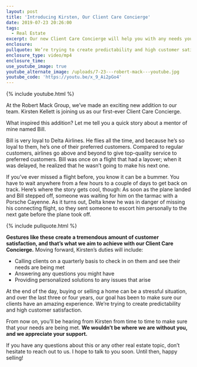 ```yaml
---
layout: post
title: 'Introducing Kirsten, Our Client Care Concierge'
date: 2019-07-23 20:26:00
tags:
  - Real Estate
excerpt: Our new Client Care Concierge will help you with any needs you have.
enclosure:
pullquote: We’re trying to create predictability and high customer satisfaction.
enclosure_type: video/mp4
enclosure_time:
use_youtube_image: true
youtube_alternate_image: /uploads/7-23---robert-mack---youtube.jpg
youtube_code: 'https://youtu.be/x_9_Ai2pGo4'
---
```


{% include youtube.html %}

At the Robert Mack Group, we’ve made an exciting new addition to our team. Kirsten Kellett is joining us as our first-ever Client Care Concierge.

What inspired this addition? Let me tell you a quick story about a mentor of mine named Bill.

Bill is very loyal to Delta Airlines. He flies all the time, and because he’s so loyal to them, he’s one of their preferred customers. Compared to regular customers, airlines go above and beyond to give top-quality service to preferred customers. Bill was once on a flight that had a layover; when it was delayed, he realized that he wasn’t going to make his next one.&nbsp;

If you’ve ever missed a flight before, you know it can be a bummer. You have to wait anywhere from a few hours to a couple of days to get back on track. Here’s where the story gets cool, though: As soon as the plane landed and Bill stepped off, someone was waiting for him on the tarmac with a Porsche Cayenne. As it turns out, Delta knew he was in danger of missing his connecting flight, so they sent someone to escort him personally to the next gate before the plane took off.&nbsp;

{% include pullquote.html %}

**Gestures like these create a tremendous amount of customer satisfaction, and that’s what we aim to achieve with our Client Care Concierge.** Moving forward, Kirsten’s duties will include:&nbsp;

* Calling clients on a quarterly basis to check in on them and see their needs are being met
* Answering any questions you might have&nbsp;
* Providing personalized solutions to any issues that arise&nbsp;

At the end of the day, buying or selling a home can be a stressful situation, and over the last three or four years, our goal has been to make sure our clients have an amazing experience. We’re trying to create predictability and high customer satisfaction.&nbsp;

From now on, you’ll be hearing from Kirsten from time to time to make sure that your needs are being met. **We wouldn’t be where we are without you, and we appreciate your support.&nbsp;**

If you have any questions about this or any other real estate topic, don’t hesitate to reach out to us. I hope to talk to you soon. Until then, happy selling\!